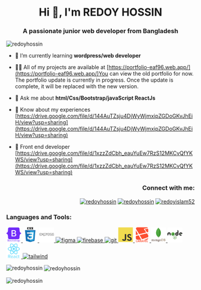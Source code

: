 <h1 align="center">Hi 👋, I'm REDOY HOSSIN</h1>
<h3 align="center">A passionate junior web developer from Bangladesh</h3>

<p align="left"> <img src="https://komarev.com/ghpvc/?username=redoyhossin&label=Profile%20views&color=0e75b6&style=flat" alt="redoyhossin" /> </p>

- 🌱 I’m currently learning **wordpress/web developer**

- 👨‍💻 All of my projects are available at [https://portfolio-eaf96.web.app/](https://portfolio-eaf96.web.app/)You can view the old portfolio for now. The portfolio update is currently in progress. Once the update is complete, it will be replaced with the new version. 

- 💬 Ask me about **html/Css/Bootstrap/javaScript ReactJs**

- 📄 Know about my experiences [https://drive.google.com/file/d/144AuTZsju4DjWyWjmxipZGDoGKvJhEiH/view?usp=sharing](https://drive.google.com/file/d/144AuTZsju4DjWyWjmxipZGDoGKvJhEiH/view?usp=sharing)
- 📄 Front end developer [https://drive.google.com/file/d/1xzzZdCbh_eauYuEw7RzS12MKCvQfYKWS/view?usp=sharing](https://drive.google.com/file/d/1xzzZdCbh_eauYuEw7RzS12MKCvQfYKWS/view?usp=sharing)

<h3 align="right">Connect with me:</h3>
<p align="right">
<div align="right">
  <a href="https://www.linkedin.com/in/redoy-hossin-b123b4332/" target="blank"><img align="center" src="https://raw.githubusercontent.com/rahuldkjain/github-profile-readme-generator/master/src/images/icons/Social/linked-in-alt.svg" alt="redoyhossin" height="30" width="40" /></a>
<a href="https://web.facebook.com/profile.php?id=100082516385160" target="blank"><img align="center" src="https://raw.githubusercontent.com/rahuldkjain/github-profile-readme-generator/master/src/images/icons/Social/facebook.svg" alt="redoyhossin" height="30" width="40" /></a>
<a href="https://instagram.com/redoyislam52" target="blank"><img align="center" src="https://raw.githubusercontent.com/rahuldkjain/github-profile-readme-generator/master/src/images/icons/Social/instagram.svg" alt="redoyislam52" height="30" width="40" /></a>
</p>
</div>

<h3 align="left">Languages and Tools:</h3>
<p align="left"> <a href="https://getbootstrap.com" target="_blank" rel="noreferrer"> <img src="https://raw.githubusercontent.com/devicons/devicon/master/icons/bootstrap/bootstrap-plain-wordmark.svg" alt="bootstrap" width="40" height="40"/> </a> <a href="https://www.w3schools.com/css/" target="_blank" rel="noreferrer"> <img src="https://raw.githubusercontent.com/devicons/devicon/master/icons/css3/css3-original-wordmark.svg" alt="css3" width="40" height="40"/> </a> <a href="https://expressjs.com" target="_blank" rel="noreferrer"> <img src="https://raw.githubusercontent.com/devicons/devicon/master/icons/express/express-original-wordmark.svg" alt="express" width="40" height="40"/> </a> <a href="https://www.figma.com/" target="_blank" rel="noreferrer"> <img src="https://www.vectorlogo.zone/logos/figma/figma-icon.svg" alt="figma" width="40" height="40"/> </a> <a href="https://firebase.google.com/" target="_blank" rel="noreferrer"> <img src="https://www.vectorlogo.zone/logos/firebase/firebase-icon.svg" alt="firebase" width="40" height="40"/> </a> <a href="https://git-scm.com/" target="_blank" rel="noreferrer"> <img src="https://www.vectorlogo.zone/logos/git-scm/git-scm-icon.svg" alt="git" width="40" height="40"/> </a>  <a href="https://developer.mozilla.org/en-US/docs/Web/JavaScript" target="_blank" rel="noreferrer"> <img src="https://raw.githubusercontent.com/devicons/devicon/master/icons/javascript/javascript-original.svg" alt="javascript" width="40" height="40"/> </a> <a href="https://laravel.com/" target="_blank" rel="noreferrer"> <img src="https://raw.githubusercontent.com/devicons/devicon/master/icons/laravel/laravel-plain-wordmark.svg" alt="laravel" width="40" height="40"/> </a> <a href="https://www.mongodb.com/" target="_blank" rel="noreferrer"> <img src="https://raw.githubusercontent.com/devicons/devicon/master/icons/mongodb/mongodb-original-wordmark.svg" alt="mongodb" width="40" height="40"/> </a> <a href="https://nodejs.org" target="_blank" rel="noreferrer"> <img src="https://raw.githubusercontent.com/devicons/devicon/master/icons/nodejs/nodejs-original-wordmark.svg" alt="nodejs" width="40" height="40"/> </a> <a href="https://reactjs.org/" target="_blank" rel="noreferrer"> <img src="https://raw.githubusercontent.com/devicons/devicon/master/icons/react/react-original-wordmark.svg" alt="react" width="40" height="40"/> </a> <a href="https://tailwindcss.com/" target="_blank" rel="noreferrer"> <img src="https://www.vectorlogo.zone/logos/tailwindcss/tailwindcss-icon.svg" alt="tailwind" width="40" height="40"/> </a> </p>

<p><img align="left" src="https://github-readme-stats.vercel.app/api/top-langs?username=redoyhossin&show_icons=true&locale=en&layout=compact" alt="redoyhossin" /></p>

<p>&nbsp;<img align="center" src="https://github-readme-stats.vercel.app/api?username=redoyhossin&show_icons=true&locale=en" alt="redoyhossin" /></p>

<p><img align="center" src="https://github-readme-streak-stats.herokuapp.com/?user=redoyhossin&" alt="redoyhossin" /></p>

